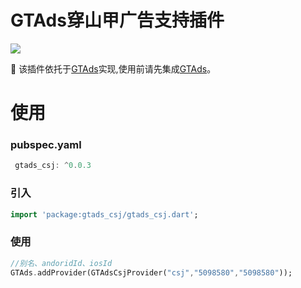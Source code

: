 # GTAds穿山甲广告支持插件
<p>
<a href="https://pub.flutter-io.cn/packages/gtads"><img src=https://img.shields.io/badge/gtads_csj-v0.0.3-success></a>
</p>

📢 该插件依托于[GTAds](https://github.com/gstory0404/GTAds)实现,使用前请先集成[GTAds](https://github.com/gstory0404/GTAds)。

# 使用

### pubspec.yaml
```dart
 gtads_csj: ^0.0.3
```

### 引入
```dart
import 'package:gtads_csj/gtads_csj.dart';
```

### 使用
```dart
//别名、andoridId、iosId
GTAds.addProvider(GTAdsCsjProvider("csj","5098580","5098580"));
```
